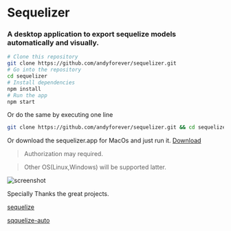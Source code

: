 # Sequelizer

### A desktop application to export sequelize models automatically and visually.


```bash
# Clone this repository
git clone https://github.com/andyforever/sequelizer.git
# Go into the repository
cd sequelizer
# Install dependencies
npm install
# Run the app
npm start
```

Or do the same by executing one line
```bash
git clone https://github.com/andyforever/sequelizer.git && cd sequelizer && npm install && npm start
```

Or download the sequelizer.app for MacOs and just run it. [Download](http://pan.baidu.com/s/1qYS3hiG)

> Authorization may required. 

> Other OS(Linux,Windows) will be supported latter.

![screenshot](https://gw.alicdn.com/tps/TB1ZWLGPXXXXXcoXFXXXXXXXXXX-1720-1160.png)

Specially Thanks the great projects.

[sequelize](https://github.com/sequelize/sequelize)

[sqquelize-auto](https://github.com/sequelize/sequelize-auto)

